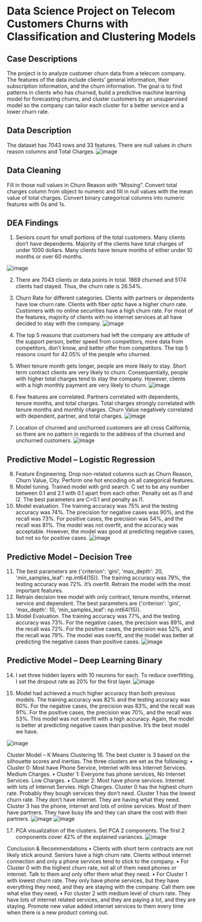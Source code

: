 # Data Science Project on Telecom Customers Churns with Classification and Clustering Models 

## Case Descriptions
The project is to analyze customer churn data from a telecom company. The features of the data include clients’ general information, their subscription information, and the churn information. The goal is to find patterns in clients who has churned, build a predictive machine learning model for forecasting churns, and cluster customers by an unsupervised model so the company can tailor each cluster for a better service and a lower churn rate.

## Data Description
The dataset has 7043 rows and 33 features. There are null values in churn reason columns and Total Charges.
![image](https://github.com/user-attachments/assets/1c342b4c-3208-4e1b-9de3-0dd7733a3611)

 
## Data Cleaning
Fill in those null values in Churn Reason with “Missing”.  Convert total charges column from object to numeric and fill in null values with the mean value of total charges.
Convert binary categorical columns into numeric features with 0s and 1s. 

## DEA Findings
1.	Seniors count for small portions of the total customers. Many clients don’t have dependents. Majority of the clients have total charges of under 1000 dollars. Many clients have tenure months of either under 10 months or over 60 months.

![image](https://github.com/user-attachments/assets/2724a6e8-59ab-4182-bb20-69e30953eeea)



2.	There are 7043 clients or data points in total. 1869 churned and 5174 clients had stayed. Thus, the churn rate is 26.54%.
3.	Churn Rate for different categories. Clients with partners or dependents have low churn rate. Clients with fiber optic have a higher churn rate. Customers with no online securities have a high churn rate. For most of the features, majority of clients with no internet services at all have decided to stay with the company. 
![image](https://github.com/user-attachments/assets/89a81dc4-bd3f-4442-9b20-b4a715a5afcb)

 
4.	The top 5 reasons that customers had left the company are attitude of the support person, better speed from competitors, more data from competitors, don’t know, and better offer from competitors. The top 5 reasons count for 42.05% of the people who churned. 

5.	When tenure month gets longer, people are more likely to stay. Short term contract clients are very likely to churn. Consequentially, people with higher total charges tend to stay the company. However, clients with a high monthly payment are very likely to churn. 
![image](https://github.com/user-attachments/assets/18034652-0e24-4962-b1b8-5f372f5a9804)


 
6. Few features are correlated. Partners correlated with dependents, tenure months, and total charges. Total charges strongly correlated with tenure months and monthly charges. Churn Value negatively correlated with dependent, partner, and total charges. 
![image](https://github.com/user-attachments/assets/6abb691b-2239-4f7e-8e51-52282c7ce338)

7. Location of churned and unchurned customers are all cross California, so there are no pattern in regards to the address of the churned and unchurned customers.
![image](https://github.com/user-attachments/assets/3ab04682-ba00-477f-bf41-a9db3bc88682)


## Predictive Model – Logistic Regression
8.	Feature Engineering. Drop non-related columns such as Churn Reason, Churn Value, City. Perform one hot encoding on all categorical features.
9.	Model tuning. Trained model with grid search. C set to be any number between 0.1 and 2.1 with 0.1 apart from each other. Penalty set as l1 and l2. The best parameters are C=0.1 and penalty as l1.
10.	Model evaluation. The training accuracy was 75% and the testing accuracy was 74%. The precision for negative cases was 90%, and the recall was 73%. For positive cases, the precision was 54%, and the recall was 81%. The model was not overfit, and the accuracy was acceptable. However, the model was good at predicting negative cases, but not so for positive cases.
![image](https://github.com/user-attachments/assets/2818366c-1f86-469a-a5f2-96beb6a2a18a)


 
## Predictive Model – Decision Tree
11.	The best parameters are {'criterion': 'gini', 'max_depth': 20, 'min_samples_leaf': np.int64(15)}. The training accuracy was 79%, the testing accuracy was 72%. It’s overfit. Retrain the model with the most important features.
12.	Retrain decision tree model with only contract, tenure months, internet service and dependent. The best parameters are {'criterion': 'gini', 'max_depth': 10, 'min_samples_leaf': np.int64(15)}. 
13.	Model Evaluation. The training accuracy was 77%, and the testing accuracy was 73%. For the negative cases, the precision was 89%, and the recall was 72%. For the positive cases, the precision was 52%, and the recall was 79%. The model was overfit, and the model was better at predicting the negative cases than positive cases. 
 ![image](https://github.com/user-attachments/assets/cd323a61-eab0-4bad-92c1-2d9be6b2e184)
 

## Predictive Model – Deep Learning Binary
14. I set three hidden layers with 10 neurons for each. To reduce overfitting, I set the dropout rate as 20% for the first layer.
![image](https://github.com/user-attachments/assets/f0ecfe57-3574-47eb-a96e-430b2a418f23)



15.	 Model had achieved a much higher accuracy than both previous models. The training accuracy was 82% and the testing accuracy was 80%. For the negative cases, the precision was 83%, and the recall was 91%. For the positive cases, the precision was 70%, and the recall was 53%. This model was not overfit with a high accuracy. Again, the model is better at predicting negative cases than positive. It’s the best model we have.
 
 ![image](https://github.com/user-attachments/assets/681bb607-01a4-4297-b761-ba757cace093)



Cluster Model – K Means Clustering
16.	The best cluster is 3 based on the silhouette scores and inertias. The three clusters are set as the following:
•	Cluster 0: Most have Phone Service, Internet with less Internet Services. Medium Charges.
•	Cluster 1: Everyone has phone services, No Internet Services. Low Charges.
•	Cluster 2: Most have phone services. Internet with lots of Internet Servies. High Charges.
Cluster 0 has the highest churn rate. Probably they bough services they don’t need. Cluster 1 has the lowest churn rate. They don’t have internet. They are having what they need. Cluster 3 has the phone, internet and lots of online services. Most of them have partners. They have busy life and they can share the cost with their partners.
 ![image](https://github.com/user-attachments/assets/8a4e8112-6193-4be4-b1fa-b38c6a57c3c2)
![image](https://github.com/user-attachments/assets/efeb511a-0356-4cc7-93ad-03dab7b35d6b)

 
17.	PCA visualization of the clusters. Set PCA 2 components. The first 2 components cover 42% of the explained variances.
![image](https://github.com/user-attachments/assets/449cf304-081b-4f51-8b58-62d36c194006)
 

Conclusion & Recommendations
•	Clients with short term contracts are not likely stick around. Seniors have a high churn rate. Clients without internet connection and only a phone services tend to stick to the company.
•	For Cluster 0 with the highest churn rate, not all of them need phones or internet. Talk to them and only offer them what they need.
•	For Cluster 1 with lowest churn rate. They only have phone services, but they have everything they need, and they are staying with the company. Call them see what else they need.
•	For cluster 2 with medium level of churn rate. They have lots of internet related services, and they are paying a lot, and they are staying. Promote new value added internet services to them every time when there is a new product coming out. 

